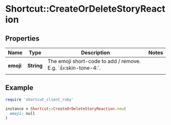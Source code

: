 # Shortcut::CreateOrDeleteStoryReaction

## Properties

| Name | Type | Description | Notes |
| ---- | ---- | ----------- | ----- |
| **emoji** | **String** | The emoji short-code to add / remove. E.g. &#x60;:thumbsup::skin-tone-4:&#x60;. |  |

## Example

```ruby
require 'shortcut_client_ruby'

instance = Shortcut::CreateOrDeleteStoryReaction.new(
  emoji: null
)
```

